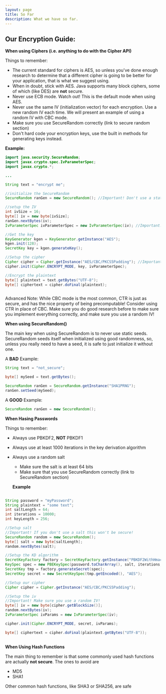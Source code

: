 ```yaml
---
layout: page
title: So Far
description: What we have so far.
---
```


## Our Encryption Guide:

**When using Ciphers (i.e. anything to do with the Cipher API)**

Things to remember: 
* The current standard for ciphers is AES, so unless you've done enough research to determine that a different cipher is going to be better for your application, that is what we suggest using. 
 * When in doubt, stick with AES. Java supports many block ciphers, some of which (like DES) are **not** secure. 
* Never use ECB mode. Watch out! This is the default mode when using AES. 
* Never use the same IV (initialization vector) for each encryption. Use a new random IV each time. We will present an example of using a random IV with CBC mode. 
 * Make sure you use SecureRandom correctly (link to secure random section)
* Don't hard code your encryption keys, use the built in methods for generating keys instead. 

**Example:**

```java
import java.security.SecureRandom;
import javax.crypto.spec.IvParameterSpec;
import javax.crypto.*;

...

String text = "encrypt me";

//initialize the SecureRandom
SecureRandom ranGen = new SecureRandom(); //Important! Don't use a static seed

//setup the IV
int ivSize = 16; 
byte[] iv = new byte[ivSize]; 
ranGen.nextBytes(iv); 
IvParameterSpec ivParameterSpec = new IvParameterSpec(iv); //Important! If you don't use a random IV your encryption is NOT SECURE

//Get the key
KeyGenerator kgen = KeyGenerator.getInstance("AES"); 
kgen.init(128); 
SecretKey key = kgen.generateKey(); 

//Setup the cipher
Cipher cipher = Cipher.getInstance("AES/CBC/PKCS5Padding"); //Important! Make sure you specify CBC mode, otherwise it defaults to ECB
cipher.init(Cipher.ENCRYPT_MODE, key, ivParameterSpec); 

//Encrypt the plaintext
byte[] plaintext = text.getBytes("UTF-8"); 
byte[] ciphertext = cipher.doFinal(plaintext); 



```

Advanced Note: While CBC mode is the most common, CTR is just as secure, and has the nice property of being precomputable! Consider using CTR in place of CBC. Make sure you do good research before to make sure you implement everything correctly, and make sure you use a random IV!

**When using SecureRandom()**

The main key when using SecureRandom is to never use static seeds. SecureRandom seeds itself when initialized using good randomness, so, unless you really need to have a seed, it is safe to just initialize it without one. 

A **BAD** Example: 
```java
String text = "not_secure";

byte[] mySeed = text.getBytes(); 

SecureRandom ranGen = SecureRandom.getInstance("SHA1PRNG"); 
ranGen.setSeed(mySeed); 
```

A **GOOD** Example: 

```java
SecureRandom ranGen = new SecureRandom(); 

```

**When Hasing Passwords**

Things to remember: 

* Always use PBKDF2, **NOT** PBKDF1
* Always use at least 1000 iterations in the key derivation algorithm
* Always use a random salt
  * Make sure the salt is at least 64 bits
  * Make sure that you use SecureRandom correctly (link to SecureRandom section)
  
  **Example**


```java
  
String password = "myPassword";
String plaintext = "some text"; 
int saltLength = 64;
int iterations = 10000;
int keyLength = 256; 

//Setup salt 
//Important! If you don't use a salt this won't be secure!
SecureRandom random = new SecureRandom(); 
byte[] salt = new byte[saltLength];
random.nextBytes(salt);

//Setup the KD algorithm
SecretKeyFactory factory = SecretKeyFactory.getInstance("PBKDF2WithHmacSHA256");
KeySpec spec = new PBEKeySpec(password.toCharArray(), salt, iterations, keyLength);
SecretKey tmp = factory.generateSecret(spec);
SecretKey secret = new SecretKeySpec(tmp.getEncoded(), "AES");

//Setup our cipher
Cipher cipher = Cipher.getInstance("AES/CBC/PKCS5Padding");

//Setup the iv
//Important! Make sure you use a random IV!
byte[] iv = new byte[cipher.getBlockSize()]; 
random.nextBytes(iv); 
IvParameterSpec ivParams = new IvParameterSpec(iv);

cipher.init(Cipher.ENCRYPT_MODE, secret, ivParams);

byte[] ciphertext = cipher.doFinal(plaintext.getBytes("UTF-8"));
  
```

**When Using Hash Functions**

The main thing to remember is that some commonly used hash functions are actually **not secure**. The ones to avoid are

* MD5
* SHA1

Other common hash functions, like SHA3 or SHA256, are safe